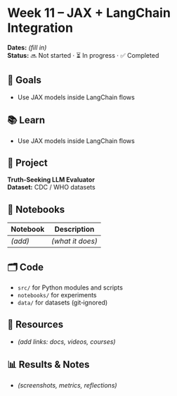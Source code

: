# Week 11 – JAX + LangChain Integration

**Dates:** _(fill in)_  
**Status:** 🔜 Not started · ⏳ In progress · ✅ Completed

## 🎯 Goals
- Use JAX models inside LangChain flows

## 📚 Learn
- Use JAX models inside LangChain flows

## 🧪 Project
**Truth‑Seeking LLM Evaluator**  
**Dataset:** CDC / WHO datasets

## 📓 Notebooks
| Notebook | Description |
|---|---|
| _(add)_ | _(what it does)_ |

## 🗂️ Code
- `src/` for Python modules and scripts
- `notebooks/` for experiments
- `data/` for datasets (git‑ignored)

## 🔗 Resources
- _(add links: docs, videos, courses)_

## 📊 Results & Notes
- _(screenshots, metrics, reflections)_
